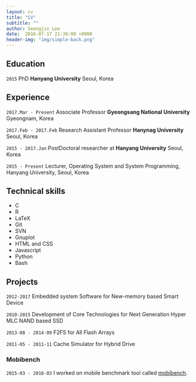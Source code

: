 ```yaml
---
layout: cv
title: "CV" 
subtitle: ""
author: Seongjin Lee
date:  2016-07-17 21:38:00 +0900
header-img: "img/simple-back.png"
---
```



<!-- # Your Fabulous Name 

 Something about yourself

<div id="contacts">
<a href="mailto:{{ site.email_work }}"> <i class="fa fa-envelope fa-2x"></i>  </a>
<a href="{{ site.github_url }}"> <i class="fa fa-github fa-2x"></i> </a>
<a href="{{ site.google_scholar }}"> <i class="fa fa-google fa-2x"></i> </a>
 <a href="{{ site.linkedin_url }}"> <i class="fa fa-linkedin fa-2x"></i> </a>
 <a href="{{ site.facebook_url }}"> <i class="fa fa-facebook-square fa-2x"></i> </a>
</div>

 -->

<!--
## Short Bio 

Short biography about yourself
-->

## Education 

`2015`
PhD __Hanyang University__ Seoul, Korea


## Experience 

`2017.Mar - Present`
Associate Professor __Gyeongsang National University__ Gyeongnam, Korea

`2017.Feb - 2017.Feb`
Research Assistant Professor __Hanynag University__ Seoul, Korea

`2015 - 2017.Jan`
PostDoctoral researcher at __Hanyang University__ Seoul, Korea

`2015 - Present`
Lecturer, Operating System and System Programming, Hanyang University, Seoul, Korea


## Technical skills 
<div class="listup">
<ul id="triple">
<li> C </li>
<li> R </li>
<li> LaTeX </li>
<li> Git  </li>
<li> SVN </li>
<li> Gnuplot </li>
<li> HTML and CSS </li>
<li> Javascript </li>
<li> Python </li>
<li> Bash </li>
</ul>
</div>


## Projects 

`2012-2017`
Embedded system Software for New-memory based Smart Device

`2010-2015`
Development of Core Technologies for Next Generation Hyper MLC NAND based SSD

`2013-08 - 2014-09`
F2FS for All Flash Arrays

`2011-05 - 2011-11`
Cache Simulator for Hybrid Drive


### Mobibench 

`2015-03 - 2016-03`
I worked on mobile benchmark tool called [mobibench](http://www.mobibench.co.kr).

<!-- ### Footer

Last updated: July 2016 -->
